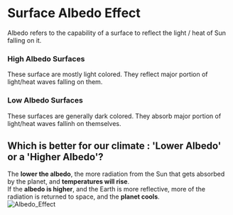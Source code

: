 # Surface Albedo Effect
Albedo refers to the capability of a surface to reflect the light / heat of Sun falling on it.
### High Albedo Surfaces
These surface are mostly light colored. They reflect major portion of light/heat waves falling on them.
### Low Albedo Surfaces
These surfaces are generally dark colored. They absorb major portion of light/heat waves fallinh on themselves.

## Which is better for our climate : 'Lower Albedo' or a 'Higher Albedo'?
The **lower the albedo**, the more radiation from the Sun that gets absorbed by the planet, and **temperatures will rise**.
<br>
If the **albedo is higher**, and the Earth is more reflective, more of the radiation is returned to space, and the **planet cools**.
<br>
![Albedo_Effect](https://www.google.com/imgres?imgurl=https%3A%2F%2Fgeographyandyou.com%2Fwp-content%2Fuploads%2F2018%2F04%2FEarths-Albedo-showcasing-the-energy-budget.gif&imgrefurl=https%3A%2F%2Fgeographyandyou.com%2Fearths-albedo-effects-global-warming-can-geoengineering-help%2F&tbnid=DFA951-giTPmJM&vet=12ahUKEwjK4fbuufP4AhUyk9gFHesjD1cQMygQegUIARDXAQ..i&docid=FUsu5KI-Nx-vjM&w=744&h=556&q=which%20is%20better%20a%20low%20albedo%20or%20a%20high%20albedo%201&hl=en&ved=2ahUKEwjK4fbuufP4AhUyk9gFHesjD1cQMygQegUIARDXAQ)
